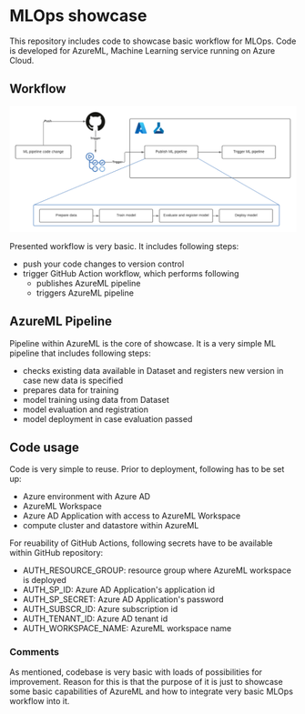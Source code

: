 # MLOps showcase

This repository includes code to showcase basic workflow for MLOps. Code is developed for AzureML, Machine Learning service running on Azure Cloud.

## Workflow
![Workflow](https://github.com/crayon/mlops-showcase/blob/main/images/workflow.png)

Presented workflow is very basic. It includes following steps:
* push your code changes to version control
* trigger GitHub Action workflow, which performs following
  * publishes AzureML pipeline
  * triggers AzureML pipeline

## AzureML Pipeline
Pipeline within AzureML is the core of showcase. It is a very simple ML pipeline that includes following steps:
* checks existing data available in Dataset and registers new version in case new data is specified
* prepares data for training
* model training using data from Dataset
* model evaluation and registration
* model deployment in case evaluation passed

## Code usage
Code is very simple to reuse. Prior to deployment, following has to be set up:
* Azure environment with Azure AD
* AzureML Workspace
* Azure AD Application with access to AzureML Workspace
* compute cluster and datastore within AzureML

For reuability of GitHub Actions, following secrets have to be available within GitHub repository:
* AUTH_RESOURCE_GROUP: resource group where AzureML workspace is deployed
* AUTH_SP_ID: Azure AD Application's application id
* AUTH_SP_SECRET: Azure AD Application's password
* AUTH_SUBSCR_ID: Azure subscription id
* AUTH_TENANT_ID: Azure AD tenant id
* AUTH_WORKSPACE_NAME: AzureML workspace name

### Comments
As mentioned, codebase is very basic with loads of possibilities for improvement. Reason for this is that the purpose of it is just to showcase some basic capabilities of AzureML and how to integrate very basic MLOps workflow into it.
